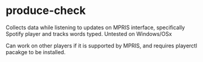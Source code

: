 # produce-check
Collects data while listening to updates on MPRIS interface, specifically Spotify player and tracks words typed.
Untested on Windows/OSx

Can work on other players if it is supported by MPRIS, and requires playerctl pacakge to be installed.
